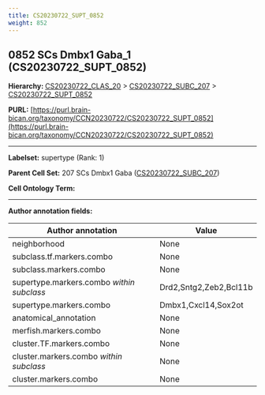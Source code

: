 ```yaml
---
title: CS20230722_SUPT_0852
weight: 852
---
```

## 0852 SCs Dmbx1 Gaba_1 (CS20230722_SUPT_0852)
<b>Hierarchy: </b>
[CS20230722_CLAS_20](../CS20230722_CLAS_20) >
[CS20230722_SUBC_207](../CS20230722_SUBC_207) >
[CS20230722_SUPT_0852](../CS20230722_SUPT_0852)

**PURL:** [https://purl.brain-bican.org/taxonomy/CCN20230722/CS20230722_SUPT_0852](https://purl.brain-bican.org/taxonomy/CCN20230722/CS20230722_SUPT_0852)

---


**Labelset:** supertype (Rank: 1)

**Parent Cell Set:** 207 SCs Dmbx1 Gaba ([CS20230722_SUBC_207](../CS20230722_SUBC_207))



**Cell Ontology Term:** 

[MARKER GENES.]: #


---

[TRANSFERRED ANNOTATIONS.]: #


[AUTHOR ANNOTATION FIELDS.]: #


**Author annotation fields:**

| Author annotation | Value |
|-------------------|-------|
|neighborhood|None|
|subclass.tf.markers.combo|None|
|subclass.markers.combo|None|
|supertype.markers.combo _within subclass_|Drd2,Sntg2,Zeb2,Bcl11b|
|supertype.markers.combo|Dmbx1,Cxcl14,Sox2ot|
|anatomical_annotation|None|
|merfish.markers.combo|None|
|cluster.TF.markers.combo|None|
|cluster.markers.combo _within subclass_|None|
|cluster.markers.combo|None|
